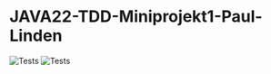# JAVA22-TDD-Miniprojekt1-Paul-Linden

![Tests](https://github.com/PaulLinden/JAVA22-TDD-Miniprojekt1-Paul-Linden/assets/112555968/ca10d802-61b4-482a-94cd-c4b858bd8076)
![Tests](https://github.com/PaulLinden/JAVA22-TDD-Miniprojekt1-Paul-Linden/assets/112555968/7d5cf09f-a9f8-40af-8fae-304efe815106)

